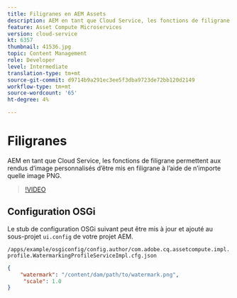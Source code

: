 ```yaml
---
title: Filigranes en AEM Assets
description: AEM en tant que Cloud Service, les fonctions de filigrane permettent aux rendus d’image personnalisés d’être mis en filigrane à l’aide de n’importe quelle image PNG.
feature: Asset Compute Microservices
version: cloud-service
kt: 6357
thumbnail: 41536.jpg
topic: Content Management
role: Developer
level: Intermediate
translation-type: tm+mt
source-git-commit: d9714b9a291ec3ee5f3dba9723de72bb120d2149
workflow-type: tm+mt
source-wordcount: '65'
ht-degree: 4%

---
```



# Filigranes

AEM en tant que Cloud Service, les fonctions de filigrane permettent aux rendus d’image personnalisés d’être mis en filigrane à l’aide de n’importe quelle image PNG.

>[!VIDEO](https://video.tv.adobe.com/v/41536/?quality=12&learn=on)

## Configuration OSGi

Le stub de configuration OSGi suivant peut être mis à jour et ajouté au sous-projet `ui.config` de votre projet AEM.

`/apps/example/osgiconfig/config.author/com.adobe.cq.assetcompute.impl.profile.WatermarkingProfileServiceImpl.cfg.json`

```json
{
    "watermark": "/content/dam/path/to/watermark.png",
     "scale": 1.0
}
```
